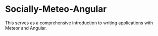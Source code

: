 # Socially-Meteo-Angular
This serves as a comprehensive introduction to writing applications with Meteor and Angular.
